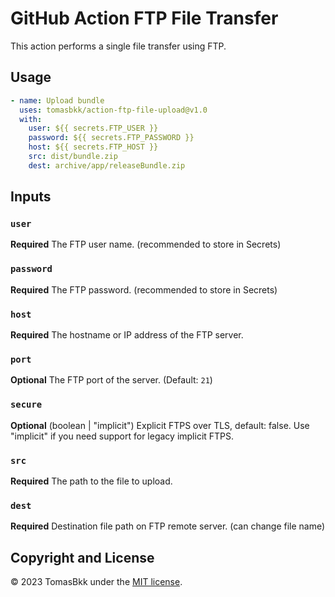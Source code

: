 # GitHub Action FTP File Transfer

This action performs a single file transfer using FTP.

## Usage
```yml
- name: Upload bundle
  uses: tomasbkk/action-ftp-file-upload@v1.0
  with:
    user: ${{ secrets.FTP_USER }}
    password: ${{ secrets.FTP_PASSWORD }}
    host: ${{ secrets.FTP_HOST }}
    src: dist/bundle.zip
    dest: archive/app/releaseBundle.zip
```

## Inputs

### `user`

**Required** The FTP user name. (recommended to store in Secrets)

### `password`

**Required** The FTP password. (recommended to store in Secrets)

### `host`

**Required** The hostname or IP address of the FTP server.

### `port`

**Optional** The FTP port of the server. (Default: `21`)

### `secure`

**Optional** (boolean | "implicit") Explicit FTPS over TLS, default: false. Use "implicit" if you need support for legacy implicit FTPS.

### `src`

**Required** The path to the file to upload.

### `dest`

**Required** Destination file path on FTP remote server. (can change file name)

## Copyright and License
© 2023 TomasBkk under the [MIT license](LICENSE.md).

